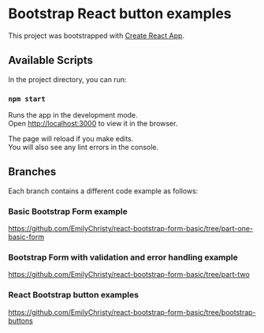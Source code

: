 # Bootstrap React button examples

This project was bootstrapped with [Create React App](https://github.com/facebook/create-react-app).

## Available Scripts

In the project directory, you can run:

### `npm start`

Runs the app in the development mode.\
Open [http://localhost:3000](http://localhost:3000) to view it in the browser.

The page will reload if you make edits.\
You will also see any lint errors in the console.


## Branches
Each branch contains a different code example as follows:

### Basic Bootstrap Form example
https://github.com/EmilyChristy/react-bootstrap-form-basic/tree/part-one-basic-form

### Bootstrap Form with validation and error handling example
https://github.com/EmilyChristy/react-bootstrap-form-basic/tree/part-two

### React Bootstrap button examples
https://github.com/EmilyChristy/react-bootstrap-form-basic/tree/bootstrap-buttons
